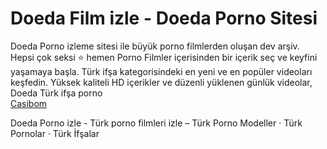 <h1>Doeda Film izle - Doeda Porno Sitesi</h1>
Doeda Porno izleme sitesi ile büyük porno filmlerden oluşan dev arşiv. Hepsi çok seksi ⭐ hemen Porno Filmler içerisinden bir içerik seç ve keyfini yaşamaya başla. Türk ifşa kategorisindeki en yeni ve en popüler videoları keşfedin. Yüksek kaliteli HD içerikler ve düzenli yüklenen günlük videolar, Doeda Türk ifşa porno</br>
<a href="https://amsterdam1234.tumblr.com/">Casibom</a>

Doeda Porno izle - Türk porno filmleri izle – Türk Porno Modeller · Türk Pornolar · Türk İfşalar

